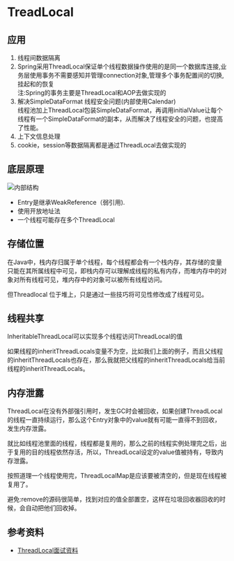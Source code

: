 # TreadLocal

## 应用

1. 线程间数据隔离
2. Spring采用ThreadLocal保证单个线程数据操作使用的是同一个数据库连接,业务层使用事务不需要感知并管理connection对象,管理多个事务配置间的切换,挂起和的恢复\
注:Spring的事务主要是ThreadLocal和AOP去做实现的
3. 解决SimpleDataFormat 线程安全问题(内部使用Calendar)\
   线程池加上ThreadLocal包装SimpleDataFormat，再调用initialValue让每个线程有一个SimpleDataFormat的副本，从而解决了线程安全的问题，也提高了性能。
4. 上下文信息处理
5. cookie，session等数据隔离都是通过ThreadLocal去做实现的

## 底层原理

![内部结构](https://imgconvert.csdnimg.cn/aHR0cHM6Ly90dmExLnNpbmFpbWcuY24vbGFyZ2UvMDA3UzhaSWxseTFnaDRmeTZndncwajMwdzAwOTNqc3UuanBn?x-oss-process=image/format,png)

- Entry是继承WeakReference（弱引用).
- 使用开放地址法
- 一个线程可能存在多个ThreadLocal

## 存储位置

在Java中，栈内存归属于单个线程，每个线程都会有一个栈内存，其存储的变量只能在其所属线程中可见，即栈内存可以理解成线程的私有内存，而堆内存中的对象对所有线程可见，堆内存中的对象可以被所有线程访问。

但Threadlocal 位于堆上，只是通过一些技巧将可见性修改成了线程可见。

## 线程共享

InheritableThreadLocal可以实现多个线程访问ThreadLocal的值

如果线程的inheritThreadLocals变量不为空，比如我们上面的例子，而且父线程的inheritThreadLocals也存在，那么我就把父线程的inheritThreadLocals给当前线程的inheritThreadLocals。

## 内存泄露

ThreadLocal在没有外部强引用时，发生GC时会被回收，如果创建ThreadLocal的线程一直持续运行，那么这个Entry对象中的value就有可能一直得不到回收，发生内存泄露。

就比如线程池里面的线程，线程都是复用的，那么之前的线程实例处理完之后，出于复用的目的线程依然存活，所以，ThreadLocal设定的value值被持有，导致内存泄露。

按照道理一个线程使用完，ThreadLocalMap是应该要被清空的，但是现在线程被复用了。

避免:remove的源码很简单，找到对应的值全部置空，这样在垃圾回收器回收的时候，会自动把他们回收掉。

## 参考资料

- [ThreadLocal面试资料](https://blog.csdn.net/qq_35190492/article/details/107599875)